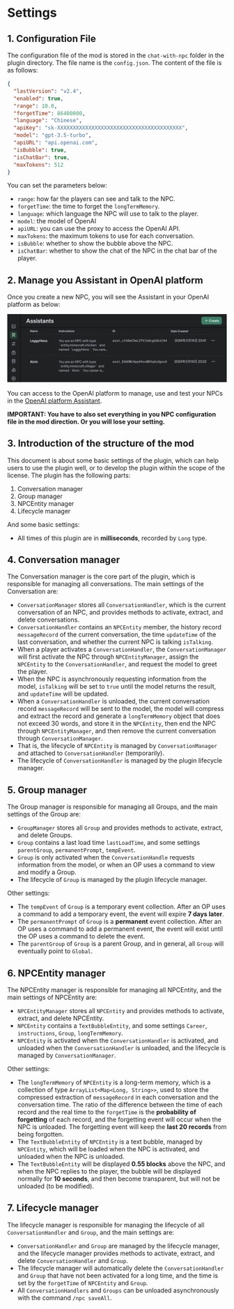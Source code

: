 # Settings

## 1. Configuration File

The configuration file of the mod is stored in the `chat-with-npc` folder in the plugin directory. The file name is the `config.json`. The content of the file is as follows:

```json
{
  "lastVersion": "v2.4",
  "enabled": true,
  "range": 10.0,
  "forgetTime": 86400000,
  "language": "Chinese",
  "apiKey": "sk-XXXXXXXXXXXXXXXXXXXXXXXXXXXXXXXXXXXXXXXX",
  "model": "gpt-3.5-turbo",
  "apiURL": "api.openai.com",
  "isBubble": true,
  "isChatBar": true,
  "maxTokens": 512
}
```

You can set the parameters below:
- `range`: how far the players can see and talk to the NPC.
- `forgetTime`: the time to forget the `longTermMemory`.
- `language`: which language the NPC will use to talk to the player.
- `model`: the model of OpenAI
- `apiURL`: you can use the proxy to access the OpenAI API.
- `maxTokens`: the maximum tokens to use for each conversation.
- `isBubble`: whether to show the bubble above the NPC.
- `isChatBar`: whether to show the chat of the NPC in the chat bar of the player.

## 2. Manage you Assistant in OpenAI platform

Once you create a new NPC, you will see the Assistant in your OpenAI platform as below:

![Assistant](images/assistant.png)

You can access to the OpenAI platform to manage, use and test your NPCs in the [OpenAI platform Assistant](https://platform.openai.com/assistants).

**IMPORTANT: You have to also set everything in you NPC configuration file in the mod direction. Or you will lose your setting.**

## 3. Introduction of the structure of the mod

This document is about some basic settings of the plugin, which can help users to use the plugin well, or to develop the plugin within the scope of the license. The plugin has the following parts:

1. Conversation manager
2. Group manager
3. NPCEntity manager
4. Lifecycle manager

And some basic settings:

- All times of this plugin are in **milliseconds**, recorded by `Long` type.

## 4. Conversation manager

The Conversation manager is the core part of the plugin, which is responsible for managing all conversations. The main settings of the Conversation are:

- `ConversationManager` stores all `ConversationHandler`, which is the current conversation of an NPC, and provides methods to activate, extract, and delete conversations.
- `ConversationHandler` contains an `NPCEntity` member, the history record `messageRecord` of the current conversation, the time `updateTime` of the last conversation, and whether the current NPC is talking `isTalking`.
- When a player activates a `ConversationHandler`, the `ConversationManager` will first activate the NPC through `NPCEntityManager`, assign the `NPCEntity` to the `ConversationHandler`, and request the model to greet the player.
- When the NPC is asynchronously requesting information from the model, `isTalking` will be set to `true` until the model returns the result, and `updateTime` will be updated.
- When a `ConversationHandler` is unloaded, the current conversation record `messageRecord` will be sent to the model, the model will compress and extract the record and generate a `longTermMemory` object that does not exceed 30 words, and store it in the `NPCEntity`, then end the NPC through `NPCEntityManager`, and then remove the current conversation through `ConversationManager`.
- That is, the lifecycle of `NPCEntity` is managed by `ConversationManager` and attached to `ConversationHandler` (temporarily).
- The lifecycle of `ConversationHandler` is managed by the plugin lifecycle manager.

## 5. Group manager

The Group manager is responsible for managing all Groups, and the main settings of the Group are:

- `GroupManager` stores all `Group` and provides methods to activate, extract, and delete Groups.
- `Group` contains a last load time `lastLoadTime`, and some settings `parentGroup`, `permanentPrompt`, `tempEvent`.
- `Group` is only activated when the `ConversationHandle` requests information from the model, or when an OP uses a command to view and modify a Group.
- The lifecycle of `Group` is managed by the plugin lifecycle manager.

Other settings:

- The `tempEvent` of `Group` is a temporary event collection. After an OP uses a command to add a temporary event, the event will expire **7 days later**.
- The `permanentPrompt` of `Group` is a **permanent** event collection. After an OP uses a command to add a permanent event, the event will exist until the OP uses a command to delete the event.
- The `parentGroup` of `Group` is a parent Group, and in general, all `Group` will eventually point to `Global`.

## 6. NPCEntity manager

The NPCEntity manager is responsible for managing all NPCEntity, and the main settings of NPCEntity are:

- `NPCEntityManager` stores all `NPCEntity` and provides methods to activate, extract, and delete NPCEntity.
- `NPCEntity` contains a `TextBubbleEntity`, and some settings `Career`, `instructions`, `Group`, `longTermMemory`.
- `NPCEntity` is activated when the `ConversationHandler` is activated, and unloaded when the `ConversationHandler` is unloaded, and the lifecycle is managed by `ConversationManager`.

Other settings:

- The `longTermMemory` of `NPCEntity` is a long-term memory, which is a collection of type `ArrayList<Map<Long, String>>`, used to store the compressed extraction of `messageRecord` in each conversation and the conversation time. The ratio of the difference between the time of each record and the real time to the `forgetTime` is the **probability of forgetting** of each record, and the forgetting event will occur when the NPC is unloaded. The forgetting event will keep the **last 20 records** from being forgotten.
- The `TextBubbleEntity` of `NPCEntity` is a text bubble, managed by `NPCEntity`, which will be loaded when the NPC is activated, and unloaded when the NPC is unloaded.
- The `TextBubbleEntity` will be displayed **0.55 blocks** above the NPC, and when the NPC replies to the player, the bubble will be displayed normally for **10 seconds**, and then become transparent, but will not be unloaded (to be modified).

## 7. Lifecycle manager

The lifecycle manager is responsible for managing the lifecycle of all `ConversationHandler` and `Group`, and the main settings are:

- `ConversationHandler` and `Group` are managed by the lifecycle manager, and the lifecycle manager provides methods to activate, extract, and delete `ConversationHandler` and `Group`.
- The lifecycle manager will automatically delete the `ConversationHandler` and `Group` that have not been activated for a long time, and the time is set by the `forgetTime` of `NPCEntity` and `Group`.
- All `ConversationHandlers` and `Groups` can be unloaded asynchronously with the command `/npc saveAll`.
